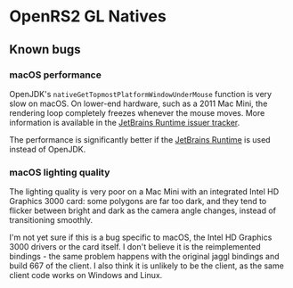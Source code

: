 # OpenRS2 GL Natives

## Known bugs

### macOS performance

OpenJDK's `nativeGetTopmostPlatformWindowUnderMouse` function is very slow on
macOS. On lower-end hardware, such as a 2011 Mac Mini, the rendering loop
completely freezes whenever the mouse moves. More information is available in
the [JetBrains Runtime issuer tracker][macos-perf].

The performance is significantly better if the [JetBrains Runtime][jbr] is used
instead of OpenJDK.

### macOS lighting quality

The lighting quality is very poor on a Mac Mini with an integrated Intel HD
Graphics 3000 card: some polygons are far too dark, and they tend to flicker
between bright and dark as the camera angle changes, instead of transitioning
smoothly.

I'm not yet sure if this is a bug specific to macOS, the Intel HD Graphics 3000
drivers or the card itself. I don't believe it is the reimplemented
bindings - the same problem happens with the original jaggl bindings and build
667 of the client. I also think it is unlikely to be the client, as the same
client code works on Windows and Linux.

[macos-perf]: https://youtrack.jetbrains.com/issue/JBR-444
[jbr]: https://confluence.jetbrains.com/display/JBR/JetBrains+Runtime
